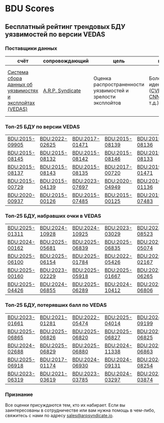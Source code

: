
# BDU Scores
## Бесплатный рейтинг трендовых БДУ уязвимостей по версии VEDAS

### Поставщики данных
| счёт | cопровождающий | цель | покрытие | определение | частота |
| ----- | ---------- | ------- | -------- | ----------- | --------- |
| [Система сбора данных об уязвимостях и эксплойтах (VEDAS)](https://vedas.arpsyndicate.io) | [A.R.P. Syndicate](https://www.arpsyndicate.io) | Оценка распространенности уязвимостей и зрелости эксплойтов | Более 50 идентификаторов ([CVE](https://github.com/ARPSyndicate/cve-scores), [EUVD](https://github.com/ARPSyndicate/euvd-scores), [CNNVD](https://github.com/ARPSyndicate/cnnvd-scores), [BDU](https://github.com/ARPSyndicate/bdu-scores) и т.д.) | Аналитические данные с открытым исходным кодом (OSINT), полученные от [Exploit Observer](https://www.exploit.observer) | 6-8 часов |



<h3>Топ-25 БДУ по версии VEDAS</h3>

<table>
  <tr>
    <td><a href='https://vedas.arpsyndicate.io/?vuln=BDU:2015-09905'>BDU:2015-09905</a></td>
    <td><a href='https://vedas.arpsyndicate.io/?vuln=BDU:2022-02625'>BDU:2022-02625</a></td>
    <td><a href='https://vedas.arpsyndicate.io/?vuln=BDU:2017-01471'>BDU:2017-01471</a></td>
    <td><a href='https://vedas.arpsyndicate.io/?vuln=BDU:2015-08139'>BDU:2015-08139</a></td>
    <td><a href='https://vedas.arpsyndicate.io/?vuln=BDU:2015-08136'>BDU:2015-08136</a></td>
  </tr>
  <tr>
    <td><a href='https://vedas.arpsyndicate.io/?vuln=BDU:2015-08145'>BDU:2015-08145</a></td>
    <td><a href='https://vedas.arpsyndicate.io/?vuln=BDU:2015-08132'>BDU:2015-08132</a></td>
    <td><a href='https://vedas.arpsyndicate.io/?vuln=BDU:2015-08142'>BDU:2015-08142</a></td>
    <td><a href='https://vedas.arpsyndicate.io/?vuln=BDU:2015-08146'>BDU:2015-08146</a></td>
    <td><a href='https://vedas.arpsyndicate.io/?vuln=BDU:2015-08133'>BDU:2015-08133</a></td>
  </tr>
  <tr>
    <td><a href='https://vedas.arpsyndicate.io/?vuln=BDU:2015-08137'>BDU:2015-08137</a></td>
    <td><a href='https://vedas.arpsyndicate.io/?vuln=BDU:2015-08143'>BDU:2015-08143</a></td>
    <td><a href='https://vedas.arpsyndicate.io/?vuln=BDU:2015-08135'>BDU:2015-08135</a></td>
    <td><a href='https://vedas.arpsyndicate.io/?vuln=BDU:2017-00720'>BDU:2017-00720</a></td>
    <td><a href='https://vedas.arpsyndicate.io/?vuln=BDU:2019-01471'>BDU:2019-01471</a></td>
  </tr>
  <tr>
    <td><a href='https://vedas.arpsyndicate.io/?vuln=BDU:2015-00729'>BDU:2015-00729</a></td>
    <td><a href='https://vedas.arpsyndicate.io/?vuln=BDU:2015-04139'>BDU:2015-04139</a></td>
    <td><a href='https://vedas.arpsyndicate.io/?vuln=BDU:2023-07697'>BDU:2023-07697</a></td>
    <td><a href='https://vedas.arpsyndicate.io/?vuln=BDU:2020-04949'>BDU:2020-04949</a></td>
    <td><a href='https://vedas.arpsyndicate.io/?vuln=BDU:2016-01136'>BDU:2016-01136</a></td>
  </tr>
  <tr>
    <td><a href='https://vedas.arpsyndicate.io/?vuln=BDU:2020-00937'>BDU:2020-00937</a></td>
    <td><a href='https://vedas.arpsyndicate.io/?vuln=BDU:2015-00126'>BDU:2015-00126</a></td>
    <td><a href='https://vedas.arpsyndicate.io/?vuln=BDU:2015-07485'>BDU:2015-07485</a></td>
    <td><a href='https://vedas.arpsyndicate.io/?vuln=BDU:2015-00125'>BDU:2015-00125</a></td>
    <td><a href='https://vedas.arpsyndicate.io/?vuln=BDU:2015-07483'>BDU:2015-07483</a></td>
  </tr>
</table>


<h3>Топ-25 БДУ, набравших очки в VEDAS</h3>

<table>
  <tr>
    <td><a href='https://vedas.arpsyndicate.io/?vuln=BDU:2025-01311'>BDU:2025-01311</a></td>
    <td><a href='https://vedas.arpsyndicate.io/?vuln=BDU:2024-10928'>BDU:2024-10928</a></td>
    <td><a href='https://vedas.arpsyndicate.io/?vuln=BDU:2024-10925'>BDU:2024-10925</a></td>
    <td><a href='https://vedas.arpsyndicate.io/?vuln=BDU:2023-03029'>BDU:2023-03029</a></td>
    <td><a href='https://vedas.arpsyndicate.io/?vuln=BDU:2023-08523'>BDU:2023-08523</a></td>
  </tr>
  <tr>
    <td><a href='https://vedas.arpsyndicate.io/?vuln=BDU:2024-00162'>BDU:2024-00162</a></td>
    <td><a href='https://vedas.arpsyndicate.io/?vuln=BDU:2025-05681'>BDU:2025-05681</a></td>
    <td><a href='https://vedas.arpsyndicate.io/?vuln=BDU:2025-06839'>BDU:2025-06839</a></td>
    <td><a href='https://vedas.arpsyndicate.io/?vuln=BDU:2025-06835'>BDU:2025-06835</a></td>
    <td><a href='https://vedas.arpsyndicate.io/?vuln=BDU:2025-05074'>BDU:2025-05074</a></td>
  </tr>
  <tr>
    <td><a href='https://vedas.arpsyndicate.io/?vuln=BDU:2025-06100'>BDU:2025-06100</a></td>
    <td><a href='https://vedas.arpsyndicate.io/?vuln=BDU:2025-06154'>BDU:2025-06154</a></td>
    <td><a href='https://vedas.arpsyndicate.io/?vuln=BDU:2025-01784'>BDU:2025-01784</a></td>
    <td><a href='https://vedas.arpsyndicate.io/?vuln=BDU:2022-05426'>BDU:2022-05426</a></td>
    <td><a href='https://vedas.arpsyndicate.io/?vuln=BDU:2025-02167'>BDU:2025-02167</a></td>
  </tr>
  <tr>
    <td><a href='https://vedas.arpsyndicate.io/?vuln=BDU:2025-00160'>BDU:2025-00160</a></td>
    <td><a href='https://vedas.arpsyndicate.io/?vuln=BDU:2023-02229'>BDU:2023-02229</a></td>
    <td><a href='https://vedas.arpsyndicate.io/?vuln=BDU:2025-05918'>BDU:2025-05918</a></td>
    <td><a href='https://vedas.arpsyndicate.io/?vuln=BDU:2025-01667'>BDU:2025-01667</a></td>
    <td><a href='https://vedas.arpsyndicate.io/?vuln=BDU:2025-06265'>BDU:2025-06265</a></td>
  </tr>
  <tr>
    <td><a href='https://vedas.arpsyndicate.io/?vuln=BDU:2025-04426'>BDU:2025-04426</a></td>
    <td><a href='https://vedas.arpsyndicate.io/?vuln=BDU:2024-06855'>BDU:2024-06855</a></td>
    <td><a href='https://vedas.arpsyndicate.io/?vuln=BDU:2025-06289'>BDU:2025-06289</a></td>
    <td><a href='https://vedas.arpsyndicate.io/?vuln=BDU:2024-10412'>BDU:2024-10412</a></td>
    <td><a href='https://vedas.arpsyndicate.io/?vuln=BDU:2025-06806'>BDU:2025-06806</a></td>
  </tr>
</table>


<h3>Топ-25 БДУ, потерявших балл по VEDAS</h3>

<table>
  <tr>
    <td><a href='https://vedas.arpsyndicate.io/?vuln=BDU:2023-01661'>BDU:2023-01661</a></td>
    <td><a href='https://vedas.arpsyndicate.io/?vuln=BDU:2021-01281'>BDU:2021-01281</a></td>
    <td><a href='https://vedas.arpsyndicate.io/?vuln=BDU:2022-05474'>BDU:2022-05474</a></td>
    <td><a href='https://vedas.arpsyndicate.io/?vuln=BDU:2025-04014'>BDU:2025-04014</a></td>
    <td><a href='https://vedas.arpsyndicate.io/?vuln=BDU:2024-09199'>BDU:2024-09199</a></td>
  </tr>
  <tr>
    <td><a href='https://vedas.arpsyndicate.io/?vuln=BDU:2025-06865'>BDU:2025-06865</a></td>
    <td><a href='https://vedas.arpsyndicate.io/?vuln=BDU:2025-06826'>BDU:2025-06826</a></td>
    <td><a href='https://vedas.arpsyndicate.io/?vuln=BDU:2025-06820'>BDU:2025-06820</a></td>
    <td><a href='https://vedas.arpsyndicate.io/?vuln=BDU:2025-06827'>BDU:2025-06827</a></td>
    <td><a href='https://vedas.arpsyndicate.io/?vuln=BDU:2025-06825'>BDU:2025-06825</a></td>
  </tr>
  <tr>
    <td><a href='https://vedas.arpsyndicate.io/?vuln=BDU:2024-02688'>BDU:2024-02688</a></td>
    <td><a href='https://vedas.arpsyndicate.io/?vuln=BDU:2025-06829'>BDU:2025-06829</a></td>
    <td><a href='https://vedas.arpsyndicate.io/?vuln=BDU:2025-06880'>BDU:2025-06880</a></td>
    <td><a href='https://vedas.arpsyndicate.io/?vuln=BDU:2024-11338'>BDU:2024-11338</a></td>
    <td><a href='https://vedas.arpsyndicate.io/?vuln=BDU:2025-06863'>BDU:2025-06863</a></td>
  </tr>
  <tr>
    <td><a href='https://vedas.arpsyndicate.io/?vuln=BDU:2025-06918'>BDU:2025-06918</a></td>
    <td><a href='https://vedas.arpsyndicate.io/?vuln=BDU:2017-01174'>BDU:2017-01174</a></td>
    <td><a href='https://vedas.arpsyndicate.io/?vuln=BDU:2024-06930'>BDU:2024-06930</a></td>
    <td><a href='https://vedas.arpsyndicate.io/?vuln=BDU:2024-09131'>BDU:2024-09131</a></td>
    <td><a href='https://vedas.arpsyndicate.io/?vuln=BDU:2024-08254'>BDU:2024-08254</a></td>
  </tr>
  <tr>
    <td><a href='https://vedas.arpsyndicate.io/?vuln=BDU:2023-06319'>BDU:2023-06319</a></td>
    <td><a href='https://vedas.arpsyndicate.io/?vuln=BDU:2021-03619'>BDU:2021-03619</a></td>
    <td><a href='https://vedas.arpsyndicate.io/?vuln=BDU:2023-03785'>BDU:2023-03785</a></td>
    <td><a href='https://vedas.arpsyndicate.io/?vuln=BDU:2024-03297'>BDU:2024-03297</a></td>
    <td><a href='https://vedas.arpsyndicate.io/?vuln=BDU:2023-03874'>BDU:2023-03874</a></td>
  </tr>
</table>


### Признание
Все оценки присуждаются тем, кто их набирает.
Если вы заинтересованы в сотрудничестве или вам нужна помощь в чем-либо, свяжитесь с нами по адресу [sales@arpsyndicate.io](mailto:sales@arpsyndicate.io).


